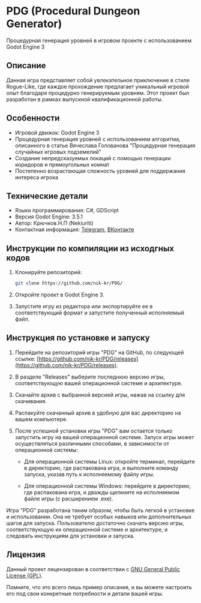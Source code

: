# PDG (Procedural Dungeon Generator)

Процедурная генерация уровней в игровом проекте с использованием Godot Engine 3

## Описание

Данная игра представляет собой увлекательное приключение в стиле Rogue-Like, где каждое прохождение предлагает уникальный игровой опыт благодаря процедурно генерируемым уровням. Этот проект был разработан в рамках выпускной квалификационной работы.

## Особенности

- Игровой движок: Godot Engine 3
- Процедурная генерация уровней с использованием алгоритма, описанного в статье Вячеслава Голованова "Процедурная генерация случайных игровых подземелий"
- Создание непредсказуемых локаций с помощью генерации коридоров и прямоугольных комнат
- Постепенно возрастающая сложность уровней для поддержания интереса игрока

## Технические детали

- Языки программирования: C#, GDScript
- Версия Godot Engine: 3.5.1
- Автор: Крючков.Н.П (Nekiuriti)
- Контактная информация: [Telegram](https://t.me/I_am_not_human), [ВКонтакте](https://vk.com/nik_kruch)

## Инструкции по компиляции из исходгных кодов

1. Клонируйте репозиторий:

   ```bash
   git clone https://github.com/nik-kr/PDG/
   ```

2. Откройте проект в Godot Engine 3.

3. Запустите игру из редактора или экспортируйте ее в соответствующий формат и запустите полученный исполняемый файл.

## Инструкция по установке и запуску

1. Перейдите на репозиторий игры "PDG" на GitHub, по следующей ссылке: [https://github.com/nik-kr/PDG/releases](https://github.com/nik-kr/PDG/releases).

2. В разделе "Releases" выберите последнюю версию игры, соответствующую вашей операционной системе и архитектуре.

3. Скачайте архив с выбранной версией игры, нажав на ссылку для скачивания.

4. Распакуйте скачанный архив в удобную для вас директорию на вашем компьютере.

5. После успешной установки игры "PDG" вам остается только запустить игру на вашей операционной системе. Запуск игры может осуществляться различными способами, в зависимости от операционной системы:

    - Для операционной системы Linux: откройте терминал, перейдите в директорию, где распакована игра, и выполните команду запуска, указав путь к исполняемому файлу игры.

    - Для операционной системы Windows: перейдите в директорию, где распакована игра, и дважды щелкните на исполняемом файле игры (с расширением .exe).

Игра "PDG" разработана таким образом, чтобы быть легкой в установке и использовании. Она не требует особых навыков или дополнительных шагов для запуска. Пользователю достаточно скачать версию игры, соответствующую их операционной системе и архитектуре, и следовать инструкциям для установки и запуска.

## Лицензия

Данный проект лицензирован в соответствии с [GNU General Public License (GPL)](https://www.gnu.org/licenses/gpl-3.0.html).

Помните, что это всего лишь пример описания, и вы можете настроить его под свои конкретные потребности и детали вашей игры.
